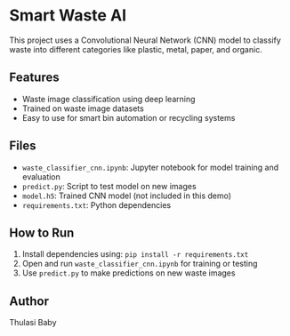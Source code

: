 # Smart Waste AI

This project uses a Convolutional Neural Network (CNN) model to classify waste into different categories like plastic, metal, paper, and organic.

## Features
- Waste image classification using deep learning
- Trained on waste image datasets
- Easy to use for smart bin automation or recycling systems

## Files
- `waste_classifier_cnn.ipynb`: Jupyter notebook for model training and evaluation
- `predict.py`: Script to test model on new images
- `model.h5`: Trained CNN model (not included in this demo)
- `requirements.txt`: Python dependencies

## How to Run
1. Install dependencies using: `pip install -r requirements.txt`
2. Open and run `waste_classifier_cnn.ipynb` for training or testing
3. Use `predict.py` to make predictions on new waste images

## Author
Thulasi Baby
